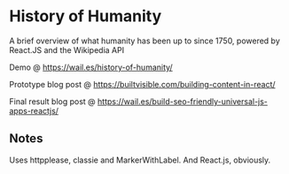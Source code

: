 # History of Humanity

A brief overview of what humanity has been up to since 1750, powered by React.JS and the Wikipedia API

Demo @ https://wail.es/history-of-humanity/

Prototype blog post @ https://builtvisible.com/building-content-in-react/

Final result blog post @ https://wail.es/build-seo-friendly-universal-js-apps-reactjs/

## Notes

Uses httpplease, classie and MarkerWithLabel. And React.js, obviously.